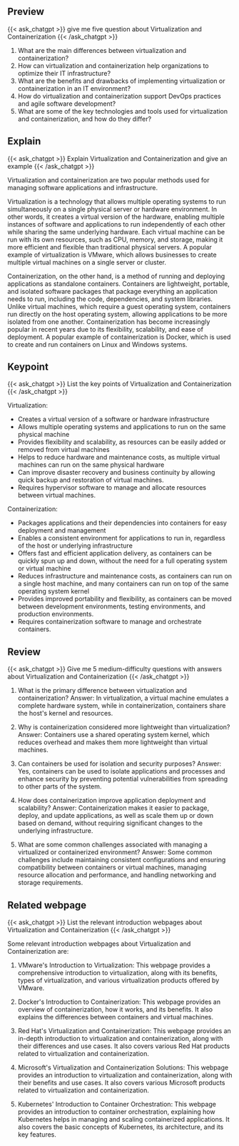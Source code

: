 ## Preview
{{< ask_chatgpt >}}
give me five question about Virtualization and Containerization
{{< /ask_chatgpt >}}



1. What are the main differences between virtualization and containerization? 
2. How can virtualization and containerization help organizations to optimize their IT infrastructure? 
3. What are the benefits and drawbacks of implementing virtualization or containerization in an IT environment? 
4. How do virtualization and containerization support DevOps practices and agile software development? 
5. What are some of the key technologies and tools used for virtualization and containerization, and how do they differ?   

## Explain
{{< ask_chatgpt >}}
Explain Virtualization and Containerization and give an example
{{< /ask_chatgpt >}}



Virtualization and containerization are two popular methods used for managing software applications and infrastructure. 

Virtualization is a technology that allows multiple operating systems to run simultaneously on a single physical server or hardware environment. In other words, it creates a virtual version of the hardware, enabling multiple instances of software and applications to run independently of each other while sharing the same underlying hardware. Each virtual machine can be run with its own resources, such as CPU, memory, and storage, making it more efficient and flexible than traditional physical servers. A popular example of virtualization is VMware, which allows businesses to create multiple virtual machines on a single server or cluster. 

Containerization, on the other hand, is a method of running and deploying applications as standalone containers. Containers are lightweight, portable, and isolated software packages that package everything an application needs to run, including the code, dependencies, and system libraries. Unlike virtual machines, which require a guest operating system, containers run directly on the host operating system, allowing applications to be more isolated from one another. Containerization has become increasingly popular in recent years due to its flexibility, scalability, and ease of deployment. A popular example of containerization is Docker, which is used to create and run containers on Linux and Windows systems.   

## Keypoint
{{< ask_chatgpt >}}
List the key points of Virtualization and Containerization
{{< /ask_chatgpt >}}



Virtualization:
- Creates a virtual version of a software or hardware infrastructure
- Allows multiple operating systems and applications to run on the same physical machine
- Provides flexibility and scalability, as resources can be easily added or removed from virtual machines
- Helps to reduce hardware and maintenance costs, as multiple virtual machines can run on the same physical hardware
- Can improve disaster recovery and business continuity by allowing quick backup and restoration of virtual machines.
- Requires hypervisor software to manage and allocate resources between virtual machines.

Containerization:
- Packages applications and their dependencies into containers for easy deployment and management
- Enables a consistent environment for applications to run in, regardless of the host or underlying infrastructure
- Offers fast and efficient application delivery, as containers can be quickly spun up and down, without the need for a full operating system or virtual machine
- Reduces infrastructure and maintenance costs, as containers can run on a single host machine, and many containers can run on top of the same operating system kernel
- Provides improved portability and flexibility, as containers can be moved between development environments, testing environments, and production environments.
- Requires containerization software to manage and orchestrate containers.   

## Review
{{< ask_chatgpt >}}
Give me 5 medium-difficulty questions with answers about Virtualization and Containerization
{{< /ask_chatgpt >}}



1. What is the primary difference between virtualization and containerization?
Answer: In virtualization, a virtual machine emulates a complete hardware system, while in containerization, containers share the host's kernel and resources.

2. Why is containerization considered more lightweight than virtualization?
Answer: Containers use a shared operating system kernel, which reduces overhead and makes them more lightweight than virtual machines.

3. Can containers be used for isolation and security purposes?
Answer: Yes, containers can be used to isolate applications and processes and enhance security by preventing potential vulnerabilities from spreading to other parts of the system.

4. How does containerization improve application deployment and scalability?
Answer: Containerization makes it easier to package, deploy, and update applications, as well as scale them up or down based on demand, without requiring significant changes to the underlying infrastructure.

5. What are some common challenges associated with managing a virtualized or containerized environment?
Answer: Some common challenges include maintaining consistent configurations and ensuring compatibility between containers or virtual machines, managing resource allocation and performance, and handling networking and storage requirements.   

## Related webpage
{{< ask_chatgpt >}}
List the relevant introduction webpages about Virtualization and Containerization
{{< /ask_chatgpt >}}



Some relevant introduction webpages about Virtualization and Containerization are:

1. VMware's Introduction to Virtualization: This webpage provides a comprehensive introduction to virtualization, along with its benefits, types of virtualization, and various virtualization products offered by VMware.

2. Docker's Introduction to Containerization: This webpage provides an overview of containerization, how it works, and its benefits. It also explains the differences between containers and virtual machines.

3. Red Hat's Virtualization and Containerization: This webpage provides an in-depth introduction to virtualization and containerization, along with their differences and use cases. It also covers various Red Hat products related to virtualization and containerization.

4. Microsoft's Virtualization and Containerization Solutions: This webpage provides an introduction to virtualization and containerization, along with their benefits and use cases. It also covers various Microsoft products related to virtualization and containerization.

5. Kubernetes' Introduction to Container Orchestration: This webpage provides an introduction to container orchestration, explaining how Kubernetes helps in managing and scaling containerized applications. It also covers the basic concepts of Kubernetes, its architecture, and its key features.   

